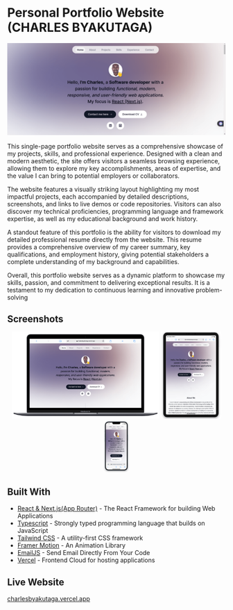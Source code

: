 # Personal Portfolio Website (CHARLES BYAKUTAGA)

![Personal Portfolio Website](./public/portfolio.png)

This single-page portfolio website serves as a comprehensive showcase of my projects, skills, and professional experience. Designed with a clean and modern aesthetic, the site offers visitors a seamless browsing experience, allowing them to explore my key accomplishments, areas of expertise, and the value I can bring to potential employers or collaborators.

The website features a visually striking layout highlighting my most impactful projects, each accompanied by detailed descriptions, screenshots, and links to live demos or code repositories. Visitors can also discover my technical proficiencies, programming language and framework expertise, as well as my educational background and work history.

A standout feature of this portfolio is the ability for visitors to download my detailed professional resume directly from the website. This resume provides a comprehensive overview of my career summary, key qualifications, and employment history, giving potential stakeholders a complete understanding of my background and capabilities.

Overall, this portfolio website serves as a dynamic platform to showcase my skills, passion, and commitment to delivering exceptional results. It is a testament to my dedication to continuous learning and innovative problem-solving

## Screenshots

<div align="center">
     <img src="./public/desktop.png" alt="Desktop view" width="340" height="200" />
     <img src="./public/tablet.png" alt="Tablet view" width="140" height="200" />
     <img src="./public/mobile.png" alt="Mobile view" width="60" height="120" />
</div>

## Built With

- [React & Next.js(App Router)](https://nextjs.org/) - The React Framework for building Web Applications
- [Typescript](https://www.typescriptlang.org/) - Strongly typed programming language that builds on JavaScript
- [Tailwind CSS](https://tailwindcss.com/) - A utility-first CSS framework
- [Framer Motion](https://www.framer.com/motion/) - An Animation Library
- [EmailJS](https://www.emailjs.com/) - Send Email Directly From Your Code
- [Vercel](https://vercel.com/) - Frontend Cloud for hosting applications

## Live Website

[charlesbyakutaga.vercel.app](https://charlesbyakutaga.vercel.app/)

